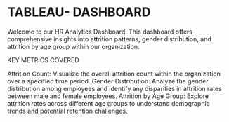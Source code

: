 # TABLEAU- DASHBOARD
Welcome to our HR Analytics Dashboard! This dashboard offers comprehensive insights into attrition patterns, gender distribution, and attrition by age group within our organization. 

KEY METRICS COVERED

Attrition Count: Visualize the overall attrition count within the organization over a specified time period.
Gender Distribution: Analyze the gender distribution among employees and identify any disparities in attrition rates between male and female employees.
Attrition by Age Group: Explore attrition rates across different age groups to understand demographic trends and potential retention challenges.
